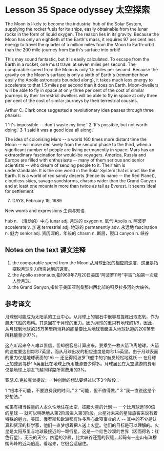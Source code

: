 # Lesson 35 Space odyssey 太空探索
The Moon is likely to become the industrial hub of the Solar System, supplying the rocket fuels for its ships, easily obtainable from the lunar rocks in the form of liquid oxygen. The reason lies in its gravity. Because the Moon has only an eightieth of the Earth's mass, it requires 97 per cent less energy to travel the quarter of a million miles from the Moon to Earth-orbit than the 200 mile-journey from Earth's surface into orbit!

This may sound fantastic, but it is easily calculated. To escape from the Earth in a rocket, one must travel at seven miles per second. The comparable speed from the Moon is only 1.5 miles per second. Because the gravity on the Moon's surface is only a sixth of Earth's (remember how easily the Apollo astronauts bounded along), it takes much less energy to accelerate to that 1.5 miles per second than it does on Earth. Moon-dwellers will be able to fly in space at only three per cent of the cost of similar journeys by their terrestrial dwellers will be able to fly in space at only three per cent of the cost of similar journeys by their terrestrial cousins.

Arthur C. Clark once suggested a revolutionary idea passes through three phases:

1 'It's impossible -- don't waste my time.'
2 'It's possible, but not worth doing.'
3 'I said it was a good idea all along.'

The idea of colonising Mars -- a world 160 times more distant time the Moon -- will move decisively from the second phase to the third, when a significant number of people are living permanently in space. Mars has an extraordinary fascination for would-be voyagers. America, Russia and Europe are filled with enthusiasts -- many of them serious and senior scientists -- who dream of sending people to it. Their aim is understandable. It is the one world in the Solar System that is most like the Earth. It is a world of red sandy deserts (hence its name -- the Red Planet), cloudless skies, savage sandstorms, chasms wider than the Grand Canyon and at least one mountain more than twice as tall as Everest. It seems ideal for settlement.

7. DAYS, February 19, 1989

New words and expressions 生词与短语

hub n. （活动的）中心
lunar adj. 月球的
oxygen n. 氧气
Apollo n. 阿波罗
accelerate v. 加速
terrestrial adj. 地球的
permanently adv. 永远地
fascination n. 魅力
senior adj. 资历深的，年长的
chasm n. 断层，裂口
canyon n. 峡谷

## Notes on the text 课文注释

1. the comparable speed from the Moon,从月球出发的相应的速度，这里是指摆脱月球引力所需达到的速度。
2. the Apollo astronauts,指1969年7月20日美国“阿波罗11号”宇宙飞船第一次载人登月球。
3. the Grand Ganyon,指位于美国亚利桑那州西北部的科罗拉多河的大峡谷。

## 参考译文

月球很可能成为太阳系的工业中心。从月球上的岩石中很容易提炼出液态氧，作为航天飞船的燃料。其原因在于月球的重力。因为月球的重只有地球的1/8，因此，从月球到地球的25万英里所消耗的能量要比从地球表面进入地球轨道的200英里所耗能量少97%。

这点听起来令人难以置信，但却很容易计算出来。要乘坐一枚火箭飞离地球，火箭的速度要达到每秒7英里，而从月球出发的相应速度是每秒1.5英里。由于月球表面的重力仅是地球表面的1/6 -- 还记得阿波罗飞船中的宇航员轻松地跳跃 -- 在月球上加速到每秒1.5英里比在地球上所用能源要少得多。月球居民在太空遨游的费用仅是地球上朋友飞越同样路所需费用的3%。

亚瑟.C.克拉克曾提议，一种创新的想法要经过以下3个阶段：

1 “根本不可能，不要浪费我的时间。”
2 “可能，但不值得做。”
3 “我一直说这是个好想法。”

如果有相当数量的人永久性地住在太空，征服火星的计划 -- 一个比月球远160倍的星球 -- 就可以明确地从第2阶段进入第3阶段。火星对未来的星际旅客来说有着特殊的魅力。美国、俄罗斯和欧洲都有许多热心此项事业的人 -- 其中的不少是认真和资深的科学家，他们一直梦想着把人送上火星。他们的目标是可以理解的。火星是太阳系里与地球最接近的一颗行星。这是一个红色沙漠的世界（因而得名：红色行星），无云的天空，凶猛的沙暴，比大峡谷还宽的裂缝，起码有一座山有珠穆朗玛峰的近两倍高。看起来，它很合适居住。
